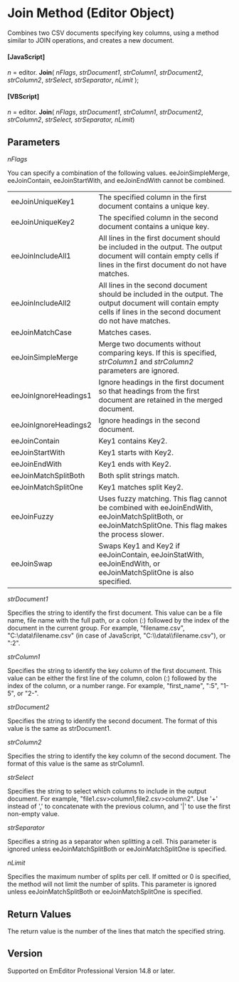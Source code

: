 # Join Method (Editor Object)

Combines two CSV documents specifying key columns, using a method similar to JOIN operations, and creates a new document.

#### \[JavaScript\]

_n_ = editor. **Join**( _nFlags_, _strDocument1_, _strColumn1_, _strDocument2_, _strColumn2_, _strSelect_, _strSeparator_, _nLimit_ );

#### \[VBScript\]

_n_ = editor. **Join**( _nFlags_, _strDocument1_, _strColumn1_, _strDocument2_, _strColumn2_, _strSelect, strSeparator, nLimit_)

## Parameters

_nFlags_

You can specify a combination of the following values. eeJoinSimpleMerge, eeJoinContain, eeJoinStartWith, and eeJoinEndWith cannot be combined.

|     |     |
| --- | --- |
| eeJoinUniqueKey1 | The specified column in the first document contains a unique key. |
| eeJoinUniqueKey2 | The specified column in the second document contains a unique key. |
| eeJoinIncludeAll1 | All lines in the first document should be included in the output. The output document will contain empty cells if lines in the first document do not have matches. |
| eeJoinIncludeAll2 | All lines in the second document should be included in the output. The output document will contain empty cells if lines in the second document do not have matches. |
| eeJoinMatchCase | Matches cases. |
| eeJoinSimpleMerge | Merge two documents without comparing keys. If this is specified, _strColumn1_ and _strColumn2_ parameters are ignored. |
| eeJoinIgnoreHeadings1 | Ignore headings in the first document so that headings from the first document are retained in the merged document. |
| eeJoinIgnoreHeadings2 | Ignore headings in the second document. |
| eeJoinContain | Key1 contains Key2. |
| eeJoinStartWith | Key1 starts with Key2. |
| eeJoinEndWith | Key1 ends with Key2. |
| eeJoinMatchSplitBoth | Both split strings match. |
| eeJoinMatchSplitOne | Key1 matches split Key2. |
| eeJoinFuzzy | Uses fuzzy matching. This flag cannot be combined with eeJoinEndWith, eeJoinMatchSplitBoth, or eeJoinMatchSplitOne. This flag makes the process slower. |
| eeJoinSwap | Swaps Key1 and Key2 if eeJoinContain, eeJoinStatWith, eeJoinEndWith, or eeJoinMatchSplitOne is also specified. |

_strDocument1_

Specifies the string to identify the first document. This value can be a file name, file name with the full path, or a colon (:) followed by the index of the document in the current group. For
example, "filename.csv", "C:\\data\\filename.csv" (in case of JavaScript, "C:\\\data\\\filename.csv"), or ":2".

_strColumn1_

Specifies the string to identify the key column of the first document. This value can be either the first line of the column, colon (:) followed by the index of the column, or a number range. For
example, "first\_name", ":5", "1-5", or "2-".

_strDocument2_

Specifies the string to identify the second document. The format of this value is the same as strDocument1.

_strColumn2_

Specifies the string to identify the key column of the second document. The format of this value is the same as strColumn1.

_strSelect_

Specifies the string to select which columns to include in the output document. For example, "file1.csv>column1,file2.csv>column2". Use '+' instead of ',' to concatenate with the previous column, and '\|' to use the first non-empty value.

_strSeparator_

Specifies a string as a separator when splitting a cell. This parameter is ignored unless eeJoinMatchSplitBoth or eeJoinMatchSplitOne is specified.

_nLimit_

Specifies the maximum number of splits per cell. If omitted or 0 is specified, the method will not limit the number of splits. This parameter is ignored unless eeJoinMatchSplitBoth or eeJoinMatchSplitOne is specified.

## Return Values

The return value is the number of the lines that match the specified string.

## Version

Supported on EmEditor Professional Version 14.8 or later.
